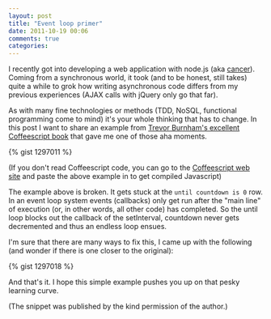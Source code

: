 ```yaml
---
layout: post
title: "Event loop primer"
date: 2011-10-19 00:06
comments: true
categories:
---
```

I recently got into developing a web application with node.js (aka [cancer][1]).
Coming from a synchronous world, it took (and to be honest, still takes)
quite a while to grok how writing asynchronous code differs from my
previous experiences (AJAX calls with jQuery only go that far).

As with many fine technologies or methods (TDD, NoSQL, functional
programming come to mind) it's your whole
thinking that has to change. In this post I want to share an example
from [Trevor Burnham's excellent Coffeescript book][2] that gave me one
of those aha moments.

{% gist 1297011 %}

(If you don't read Coffeescript code, you can go to the [Coffeescript web site][3]
and paste the above example in to get compiled Javascript)

The example above is broken. It gets stuck at the `until countdown is 0`
row. In an event loop system events (callbacks) only get run after the "main line"
of execution (or, in other words, all other code) has completed.
So the until loop blocks out the callback of the setInterval,
countdown never gets decremented and thus an endless loop ensues.

I'm sure that there are many ways to fix this, I came up with the
following (and wonder if there is one closer to the original):

{% gist 1297018 %}

And that's it. I hope this simple example pushes you up on that pesky learning curve.

(The snippet was published by the kind permission of the author.)

[1]: http://teddziuba.com/2011/10/node-js-is-cancer.html
[2]: http://pragprog.com/book/tbcoffee/coffeescript
[3]: http://jashkenas.github.com/coffee-script/

